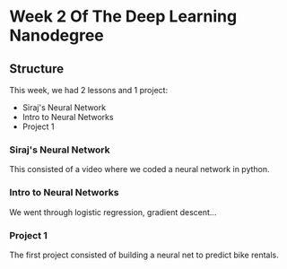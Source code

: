 # Week 2 Of The Deep Learning Nanodegree

## Structure

This week, we had 2 lessons and 1 project:

- Siraj's Neural Network
- Intro to Neural Networks
- Project 1


### Siraj's Neural Network
This consisted of a video where we coded a neural network in python.

### Intro to Neural Networks
We went through logistic regression, gradient descent...

### Project 1
The first project consisted of building a neural net to predict bike rentals.
